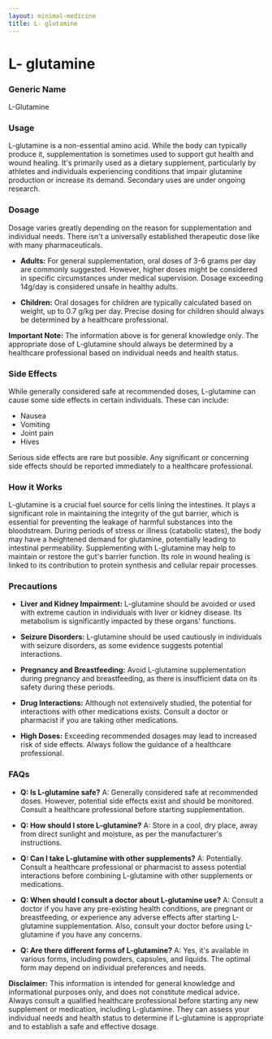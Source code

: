 ```yaml
---
layout: minimal-medicine
title: L- glutamine
---
```


# L- glutamine
### Generic Name
L-Glutamine

### Usage
L-glutamine is a non-essential amino acid. While the body can typically produce it, supplementation is sometimes used to support gut health and wound healing.  It's primarily used as a dietary supplement, particularly by athletes and individuals experiencing conditions that impair glutamine production or increase its demand.  Secondary uses are under ongoing research.


### Dosage
Dosage varies greatly depending on the reason for supplementation and individual needs.  There isn't a universally established therapeutic dose like with many pharmaceuticals.

* **Adults:** For general supplementation, oral doses of 3-6 grams per day are commonly suggested. However, higher doses might be considered in specific circumstances under medical supervision.  Dosage exceeding 14g/day is considered unsafe in healthy adults.

* **Children:**  Oral dosages for children are typically calculated based on weight, up to 0.7 g/kg per day.  Precise dosing for children should always be determined by a healthcare professional.

**Important Note:**  The information above is for general knowledge only. The appropriate dose of L-glutamine should always be determined by a healthcare professional based on individual needs and health status.


### Side Effects
While generally considered safe at recommended doses, L-glutamine can cause some side effects in certain individuals.  These can include:

* Nausea
* Vomiting
* Joint pain
* Hives

Serious side effects are rare but possible.  Any significant or concerning side effects should be reported immediately to a healthcare professional.


### How it Works
L-glutamine is a crucial fuel source for cells lining the intestines. It plays a significant role in maintaining the integrity of the gut barrier, which is essential for preventing the leakage of harmful substances into the bloodstream.  During periods of stress or illness (catabolic states), the body may have a heightened demand for glutamine, potentially leading to intestinal permeability.  Supplementing with L-glutamine may help to maintain or restore the gut's barrier function.  Its role in wound healing is linked to its contribution to protein synthesis and cellular repair processes.


### Precautions
* **Liver and Kidney Impairment:** L-glutamine should be avoided or used with extreme caution in individuals with liver or kidney disease.  Its metabolism is significantly impacted by these organs' functions.

* **Seizure Disorders:**  L-glutamine should be used cautiously in individuals with seizure disorders, as some evidence suggests potential interactions.

* **Pregnancy and Breastfeeding:**  Avoid L-glutamine supplementation during pregnancy and breastfeeding, as there is insufficient data on its safety during these periods.

* **Drug Interactions:** Although not extensively studied, the potential for interactions with other medications exists. Consult a doctor or pharmacist if you are taking other medications.

* **High Doses:** Exceeding recommended dosages may lead to increased risk of side effects.  Always follow the guidance of a healthcare professional.


### FAQs

* **Q: Is L-glutamine safe?** A:  Generally considered safe at recommended doses. However, potential side effects exist and should be monitored.  Consult a healthcare professional before starting supplementation.

* **Q: How should I store L-glutamine?** A: Store in a cool, dry place, away from direct sunlight and moisture, as per the manufacturer's instructions.

* **Q: Can I take L-glutamine with other supplements?** A:  Potentially. Consult a healthcare professional or pharmacist to assess potential interactions before combining L-glutamine with other supplements or medications.

* **Q:  When should I consult a doctor about L-glutamine use?** A:  Consult a doctor if you have any pre-existing health conditions, are pregnant or breastfeeding, or experience any adverse effects after starting L-glutamine supplementation.  Also, consult your doctor before using L-glutamine if you have any concerns.

* **Q: Are there different forms of L-glutamine?** A: Yes, it's available in various forms, including powders, capsules, and liquids. The optimal form may depend on individual preferences and needs.


**Disclaimer:** This information is intended for general knowledge and informational purposes only, and does not constitute medical advice.  Always consult a qualified healthcare professional before starting any new supplement or medication, including L-glutamine.  They can assess your individual needs and health status to determine if L-glutamine is appropriate and to establish a safe and effective dosage.
